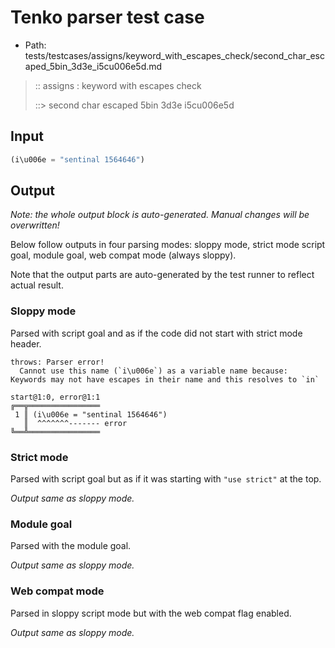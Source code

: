 # Tenko parser test case

- Path: tests/testcases/assigns/keyword_with_escapes_check/second_char_escaped_5bin_3d3e_i5cu006e5d.md

> :: assigns : keyword with escapes check
>
> ::> second char escaped 5bin 3d3e i5cu006e5d

## Input

`````js
(i\u006e = "sentinal 1564646")
`````

## Output

_Note: the whole output block is auto-generated. Manual changes will be overwritten!_

Below follow outputs in four parsing modes: sloppy mode, strict mode script goal, module goal, web compat mode (always sloppy).

Note that the output parts are auto-generated by the test runner to reflect actual result.

### Sloppy mode

Parsed with script goal and as if the code did not start with strict mode header.

`````
throws: Parser error!
  Cannot use this name (`i\u006e`) as a variable name because: Keywords may not have escapes in their name and this resolves to `in`

start@1:0, error@1:1
╔══╦════════════════
 1 ║ (i\u006e = "sentinal 1564646")
   ║  ^^^^^^^------- error
╚══╩════════════════

`````

### Strict mode

Parsed with script goal but as if it was starting with `"use strict"` at the top.

_Output same as sloppy mode._

### Module goal

Parsed with the module goal.

_Output same as sloppy mode._

### Web compat mode

Parsed in sloppy script mode but with the web compat flag enabled.

_Output same as sloppy mode._
